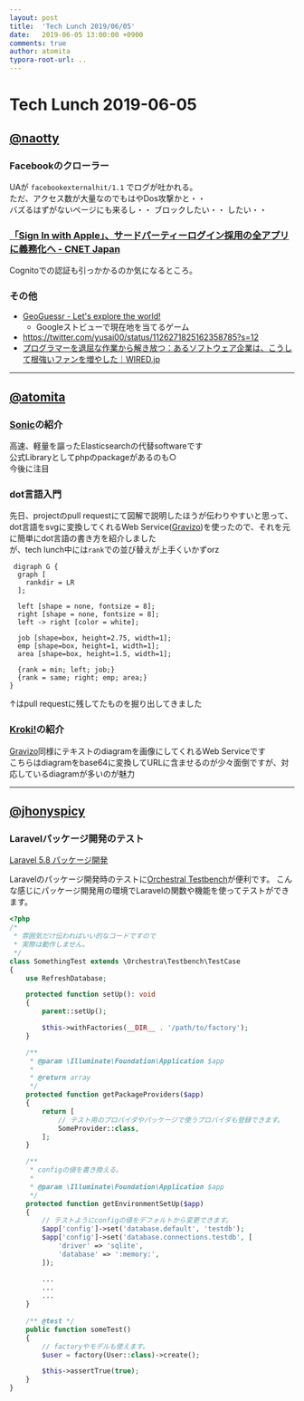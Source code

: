 ```yaml
---
layout: post
title:  'Tech Lunch 2019/06/05'
date:   2019-06-05 13:00:00 +0900
comments: true
author: atomita
typora-root-url: ..
---
```


# Tech Lunch 2019-06-05

## [@naotty](https://github.com/naotty)

### Facebookのクローラー
UAが `facebookexternalhit/1.1` でログが吐かれる。  
ただ、アクセス数が大量なのでもはやDos攻撃かと・・  
バズるはずがないページにも来るし・・
ブロックしたい・・ したい・・  

### [「Sign In with Apple」、サードパーティーログイン採用の全アプリに義務化へ \- CNET Japan](https://japan.cnet.com/article/35138002/)
Cognitoでの認証も引っかかるのか気になるところ。

### その他
- [GeoGuessr \- Let's explore the world\!](https://geoguessr.com/)
    - Googleストビューで現在地を当てるゲーム
- https://twitter.com/yusai00/status/1126271825162358785?s=12
- [プログラマーを退屈な作業から解き放つ：あるソフトウェア企業は、こうして根強いファンを増やした｜WIRED\.jp](https://wired.jp/2019/06/05/this-company-takes-grunt-work-using-the-cloud/)


----

## [@atomita](https://github.com/atomita)


### [Sonic](https://github.com/valeriansaliou/sonic)の紹介

高速、軽量を謳ったElasticsearchの代替softwareです  
公式Libraryとしてphpのpackageがあるのも○  
今後に注目

### dot言語入門

先日、projectのpull requestにて図解で説明したほうが伝わりやすいと思って、dot言語をsvgに変換してくれるWeb Service([Gravizo](https://g.gravizo.com/))を使ったので、それを元に簡単にdot言語の書き方を紹介しました  
が、tech lunch中には`rank`での並び替えが上手くいかずorz


```
 digraph G {
  graph [
    rankdir = LR
  ];

  left [shape = none, fontsize = 8];
  right [shape = none, fontsize = 8];
  left -> right [color = white];

  job [shape=box, height=2.75, width=1];
  emp [shape=box, height=1, width=1];
  area [shape=box, height=1.5, width=1];

  {rank = min; left; job;}
  {rank = same; right; emp; area;}
}
```

↑はpull requestに残してたものを掘り出してきました


### [Kroki!](https://kroki.io/)の紹介

[Gravizo](https://g.gravizo.com/)同様にテキストのdiagramを画像にしてくれるWeb Serviceです  
こちらはdiagramをbase64に変換してURLに含ませるのが少々面倒ですが、対応しているdiagramが多いのが魅力

----

## [@jhonyspicy](https://github.com/jhonyspicy)

### Laravelパッケージ開発のテスト
[Laravel 5.8 パッケージ開発](https://readouble.com/laravel/5.8/ja/packages.html)  

Laravelのパッケージ開発時のテストに[Orchestral Testbench](https://github.com/orchestral/testbench)が便利です。
こんな感じにパッケージ開発用の環境でLaravelの関数や機能を使ってテストができます。

```php
<?php
/*
 * 雰囲気だけ伝わればいい的なコードですので
 * 実際は動作しません。
 */
class SomethingTest extends \Orchestra\Testbench\TestCase
{
    use RefreshDatabase;

    protected function setUp(): void
    {
        parent::setUp();

        $this->withFactories(__DIR__ . '/path/to/factory');
    }

    /**
     * @param \Illuminate\Foundation\Application $app
     *
     * @return array
     */
    protected function getPackageProviders($app)
    {
        return [
            // テスト用のプロバイダやパッケージで使うプロバイダも登録できます。
            SomeProvider::class,
        ];
    }

    /**
     * configの値を書き換える。
     *
     * @param \Illuminate\Foundation\Application $app
     */
    protected function getEnvironmentSetUp($app)
    {
        // テストようにconfigの値をデフォルトから変更できます。
        $app['config']->set('database.default', 'testdb');
        $app['config']->set('database.connections.testdb', [
            'driver' => 'sqlite',
            'database' => ':memory:',
        ]);

        ...
        ...
        ...
    }
    
    /** @test */
    public function someTest()
    {
        // factoryやモデルも使えます。
        $user = factory(User::class)->create();

        $this->assertTrue(true);
    }
}
```


